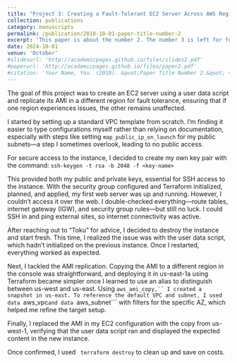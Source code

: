 ```yaml
---
title: "Project 3: Creating a Fault-Tolerant EC2 Server Across AWS Regions"
collection: publications
category: manuscripts
permalink: /publication/2010-10-01-paper-title-number-2
excerpt: 'This paper is about the number 2. The number 3 is left for future work.'
date: 2024-10-01
venue: 'October'
#slidesurl: 'http://academicpages.github.io/files/slides2.pdf'
#paperurl: 'http://academicpages.github.io/files/paper2.pdf'
#citation: 'Your Name, You. (2010). &quot;Paper Title Number 2.&quot; <i>Journal 1</i>. 1(2).'
---
```


The goal of this project was to create an EC2 server using a user data script and replicate its AMI in a different region for fault tolerance, ensuring that if one region experiences issues, the other remains unaffected.

I started by setting up a standard VPC template from scratch. I’m finding it easier to type configurations myself rather than relying on documentation, especially with steps like setting ```map_public_ip_on_launch``` for my public subnets—a step I sometimes overlook, leading to no public access.

For secure access to the instance, I decided to create my own key pair with the command: ```ssh-keygen -t rsa -b 2048 -f <key-name>```

This provided both my public and private keys, essential for SSH access to the instance. With the security group configured and Terraform initialized, planned, and applied, my first web server was up and running. However, I couldn’t access it over the web. I double-checked everything—route tables, internet gateway (IGW), and security group rules—but still no luck. I could SSH in and ping external sites, so internet connectivity was active.


After reaching out to “Toku” for advice, I decided to destroy the instance and start fresh. This time, I realized the issue was with the user data script, which hadn’t initialized on the previous instance. Once I restarted, everything worked as expected.

Next, I tackled the AMI replication. Copying the AMI to a different region in the console was straightforward, and deploying it in us-east-1a using Terraform became simpler once I learned to use an alias to distinguish between us-west and us-east. Using ```aws_ami_copy,`` I created a snapshot in us-east. To reference the default VPC and subnet, I used data ```aws_vpc```and data ```aws_subnet``` with filters for the specific AZ, which helped me refine the target setup.

Finally, I replaced the AMI in my EC2 configuration with the copy from us-west-1, verifying that the user data script ran and displayed the expected content in the new instance.

Once confirmed, I used ``` terraform destroy``` to clean up and save on costs.

